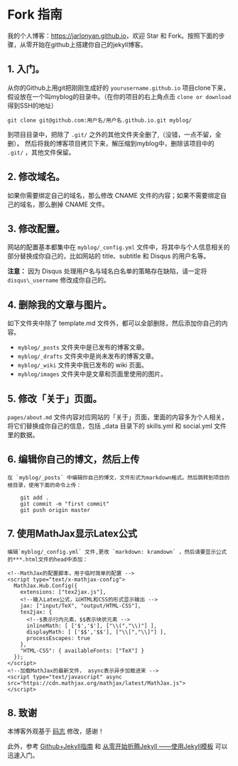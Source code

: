 
# Fork 指南

我的个人博客：<https://jarlonyan.github.io>，欢迎 Star 和 Fork。按照下面的步骤，从零开始在github上搭建你自己的jekyll博客。


## 1. 入门。

   从你的Github上用git把刚刚生成好的 `yourusername.github.io` 项目clone下来，假设放在一个叫myblog的目录中。（在你的项目的右上角点击 `clone or download` 得到SSH的地址）
   ```
   git clone git@github.com:用户名/用户名.github.io.git myblog/
   ```
   
   到项目目录中，把除了 `.git/` 之外的其他文件夹全删了,（没错，一点不留，全删）。
   然后将我的博客项目拷贝下来，解压缩到myblog中，删除该项目中的 `.git/` ，其他文件保留。
   
## 2. 修改域名。

   如果你需要绑定自己的域名，那么修改 CNAME 文件的内容；如果不需要绑定自己的域名，那么删掉 CNAME 文件。

## 3. 修改配置。

   网站的配置基本都集中在 `myblog/_config.yml` 文件中，将其中与个人信息相关的部分替换成你自己的，比如网站的 title、subtitle 和 Disqus 的用户名等。

   **注意：** 因为 Disqus 处理用户名与域名白名单的策略存在缺陷，请一定将 `disqus\_username` 修改成你自己的。

## 4. 删除我的文章与图片。

   如下文件夹中除了 template.md 文件外，都可以全部删除，然后添加你自己的内容。

   * `myblog/_posts` 文件夹中是已发布的博客文章。
   * `myblog/_drafts` 文件夹中是尚未发布的博客文章。
   * `myblog/_wiki` 文件夹中我已发布的 wiki 页面。
   * `myblog/images` 文件夹中是文章和页面里使用的图片。

## 5. 修改「关于」页面。

   `pages/about.md` 文件内容对应网站的「关于」页面，里面的内容多为个人相关，将它们替换成你自己的信息，包括 \_data 目录下的 skills.yml 和 social.yml 文件里的数据。

## 6. 编辑你自己的博文，然后上传

    在 `myblog/_posts` 中编辑你自己的博文，文件形式为markdown格式。然后跳转到项目的根目录，使用下面的命令上传：

```
    git add .
    git commit -m "first commit"
    git push origin master  
```

## 7. 使用MathJax显示Latex公式

    编辑`myblog/_config.yml` 文件,更改 `markdown: kramdown` ，然后请要显示公式的***.html文件的head中添加：

```
<!--MathJax的配置脚本，用于临时简单的配置 -->
<script type="text/x-mathjax-config">
  MathJax.Hub.Config({
    extensions: ["tex2jax.js"],
    <!--输入Latex公式，以HTML和CSS的形式显示输出 -->
    jax: ["input/TeX", "output/HTML-CSS"],
    tex2jax: {
      <!--$表示行内元素，$$表示块状元素 -->
      inlineMath: [ ['$','$'], ["\\(","\\)"] ],
      displayMath: [ ['$$','$$'], ["\\[","\\]"] ],
      processEscapes: true
    },
    "HTML-CSS": { availableFonts: ["TeX"] }
  });
</script>
<!--加载MathJax的最新文件， async表示异步加载进来 -->
<script type="text/javascript" async src="https://cdn.mathjax.org/mathjax/latest/MathJax.js">
</script>
```


## 8. 致谢

本博客外观基于 [码志](http://mazhuang.org) 修改，感谢！

此外，参考  [Github+Jekyll指南](http://playingfingers.com/2016/03/26/build-a-blog/)  和 [从零开始折腾Jekyll
——使用Jekyll模板](http://bluebiu.com/blog/learn-to-use-jekyll.html#fn:note_3) 可以迅速入门。

